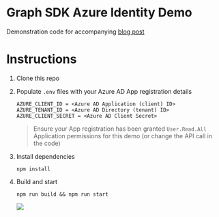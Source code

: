 # Graph SDK Azure Identity Demo

Demonstration code for accompanying [blog post](https://www.lee-ford.co.uk/graph-sdk-with-azure-identity/)

# Instructions

1. Clone this repo
2. Populate `.env` files with your Azure AD App registration details
    ```
    AZURE_CLIENT_ID = <Azure AD Application (client) ID>
    AZURE_TENANT_ID = <Azure AD Directory (tenant) ID>
    AZURE_CLIENT_SECRET = <Azure AD Client Secret>
    ```
    > Ensure your App registration has been granted `User.Read.All` Application permissions for this demo (or change the API call in the code)
3. Install dependencies
    ```
    npm install
    ```
4. Build and start
    ```
    npm run build && npm run start
    ```

    ![](https://user-images.githubusercontent.com/472320/129971064-86840883-3999-4414-bb7c-36c0e93058ee.png)